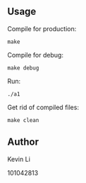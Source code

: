 ## Usage

Compile for production:

```make```

Compile for debug:

```make debug```

Run:

```./a1```

Get rid of compiled files:

```make clean```


## Author
Kevin Li

101042813